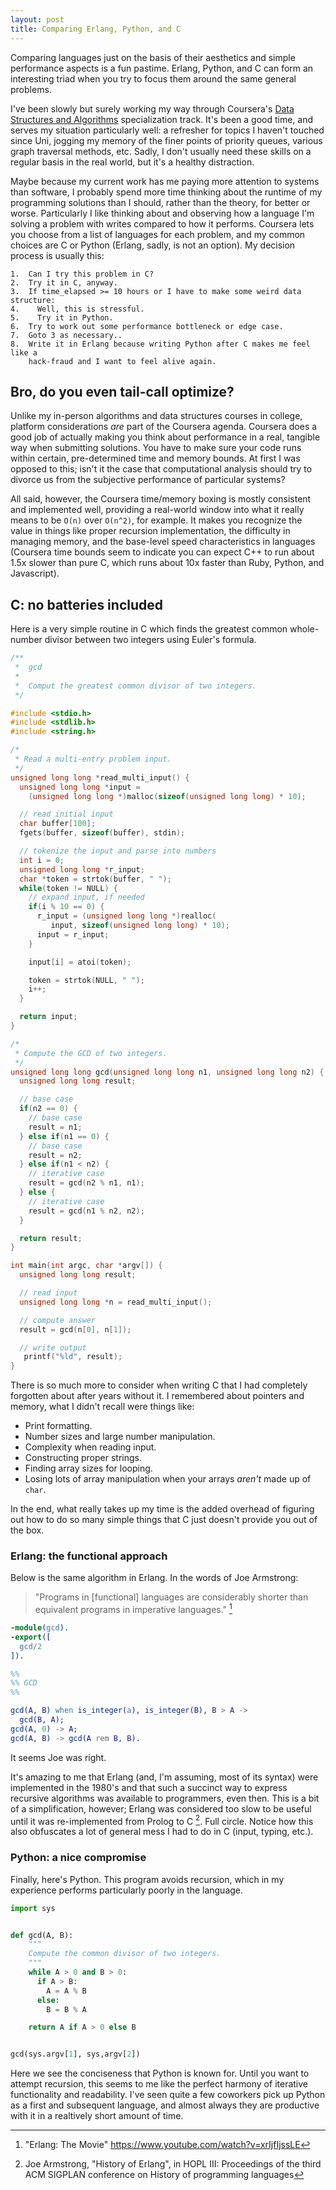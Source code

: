 ```yaml
---
layout: post
title: Comparing Erlang, Python, and C
---
```


Comparing languages just on the basis of their aesthetics and simple
performance aspects is a fun pastime. Erlang, Python, and C can form an
interesting triad when you try to focus them around the same general problems.

I've been slowly but surely working my way through Coursera's [Data Structures
and Algorithms](https://www.coursera.org/specializations/data-structures-algorithms)
specialization track. It's been a good time, and serves my situation
particularly well: a refresher for topics I haven't touched since Uni, jogging
my memory of the finer points of priority queues, various graph traversal
methods, etc. Sadly, I don't usually need these skills on a regular basis in
the real world, but it's a healthy distraction.

Maybe because my current work has me paying more attention to systems than
software, I probably spend more time thinking about the runtime of my
programming solutions than I should, rather than the theory, for better or
worse. Particularly I like thinking about and observing how a language I'm
solving a problem with writes compared to how it performs. Coursera lets you
choose from a list of languages for each problem, and my common choices are C
or Python (Erlang, sadly, is not an option). My decision process is usually
this:

    1.  Can I try this problem in C?
    2.  Try it in C, anyway.
    3.  If time_elapsed >= 10 hours or I have to make some weird data structure:
    4.    Well, this is stressful.
    5.    Try it in Python.
    6.  Try to work out some performance bottleneck or edge case.
    7.  Goto 3 as necessary..
    8.  Write it in Erlang because writing Python after C makes me feel like a
        hack-fraud and I want to feel alive again.

## Bro, do you even tail-call optimize?

Unlike my in-person algorithms and data structures courses in college, platform
considerations *are* part of the Coursera agenda.  Coursera does a good job of
actually making you think about performance in a real, tangible way when
submitting solutions. You have to make sure your code runs within certain,
pre-determined time and memory bounds. At first I was opposed to this; isn't it
the case that computational analysis should try to divorce us from the
subjective performance of particular systems?

All said, however, the Coursera time/memory boxing is mostly consistent and
implemented well, providing a real-world window into what it really means to be
`O(n)` over `O(n^2)`, for example. It makes you recognize the value in things
like proper recursion implementation, the difficulty in managing memory, and
the base-level speed characteristics in languages (Coursera time bounds seem to
indicate you can expect C++ to run about 1.5x slower than pure C, which runs
about 10x faster than Ruby, Python, and Javascript).

## C: no batteries included

Here is a very simple routine in C which finds the greatest common whole-number
divisor between two integers using Euler's formula.

```C
/**
 *  gcd
 *
 *  Comput the greatest common divisor of two integers.
 */

#include <stdio.h>
#include <stdlib.h>
#include <string.h>

/*
 * Read a multi-entry problem input.
 */
unsigned long long *read_multi_input() {
  unsigned long long *input =
    (unsigned long long *)malloc(sizeof(unsigned long long) * 10);

  // read initial input
  char buffer[100];
  fgets(buffer, sizeof(buffer), stdin);

  // tokenize the input and parse into numbers
  int i = 0;
  unsigned long long *r_input;
  char *token = strtok(buffer, " ");
  while(token != NULL) {
    // expand input, if needed
    if(i % 10 == 0) {
      r_input = (unsigned long long *)realloc(
         input, sizeof(unsigned long long) * 10);
      input = r_input;
    }

    input[i] = atoi(token);

    token = strtok(NULL, " ");
    i++;
  }

  return input;
}

/*
 * Compute the GCD of two integers.
 */
unsigned long long gcd(unsigned long long n1, unsigned long long n2) {
  unsigned long long result;

  // base case
  if(n2 == 0) {
    // base case
    result = n1;
  } else if(n1 == 0) {
    // base case
    result = n2;
  } else if(n1 < n2) {
    // iterative case
    result = gcd(n2 % n1, n1);
  } else {
    // iterative case
    result = gcd(n1 % n2, n2);
  }

  return result;
}

int main(int argc, char *argv[]) {
  unsigned long long result;

  // read input
  unsigned long long *n = read_multi_input();

  // compute answer
  result = gcd(n[0], n[1]);  

  // write output
   printf("%ld", result);
}
```

There is so much more to consider when writing C that I had completely
forgotten about after years without it. I remembered about pointers and memory,
what I didn't recall were things like:

- Print formatting.
- Number sizes and large number manipulation.
- Complexity when reading input.
- Constructing proper strings.
- Finding array sizes for looping.
- Losing lots of array manipulation when your arrays *aren't* made up of
  `char`. 

In the end, what really takes up my time is the added overhead of figuring out
how to do so many simple things that C just doesn't provide you out of the box.

### Erlang: the functional approach

Below is the same algorithm in Erlang. In the words of Joe Armstrong:

> "Programs in [functional] languages are considerably shorter than equivalent
programs in imperative languages." [^2]

```erlang
-module(gcd).
-export([
  gcd/2
]).

%%
%% GCD
%%

gcd(A, B) when is_integer(a), is_integer(B), B > A ->
  gcd(B, A);
gcd(A, 0) -> A;
gcd(A, B) -> gcd(A rem B, B).
```

It seems Joe was right.

It's amazing to me that Erlang (and, I'm assuming, most of its syntax) were
implemented in the 1980's and that such a succinct way to express recursive
algorithms was available to programmers, even then. This is a bit of a
simplification, however; Erlang was considered too slow to be useful
until it was re-implemented from Prolog to C [^1]. Full circle. Notice how this
also obfuscates a lot of general mess I had to do in C (input, typing, etc.).

### Python: a nice compromise

Finally, here's Python. This program avoids recursion, which in my experience
performs particularly poorly in the language.

```python
import sys


def gcd(A, B):
    """
    Compute the common divisor of two integers.
    """
    while A > 0 and B > 0:
      if A > B:
        A = A % B
      else:
        B = B % A

    return A if A > 0 else B


gcd(sys.argv[1], sys,argv[2])
```

Here we see the conciseness that Python is known for. Until you want to attempt
recursion, this seems to me like the perfect harmony of iterative functionality
and readability. I've seen quite a few coworkers pick up Python as a first and
subsequent language, and almost always they are productive with it in a
realtively short amount of time.

[^1]: Joe Armstrong, "History of Erlang", in HOPL III: Proceedings of the third ACM SIGPLAN conference on History of programming languages

[^2]: "Erlang: The Movie" https://www.youtube.com/watch?v=xrIjfIjssLE
